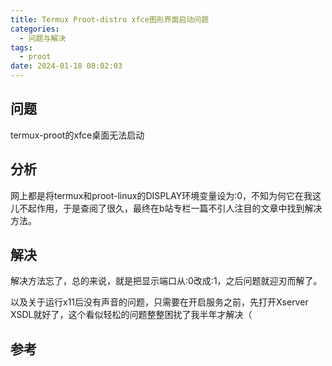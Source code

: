 ```yaml
---
title: Termux Proot-distro xfce图形界面启动问题
categories:
  - 问题与解决
tags:
  - proot
date: 2024-01-18 08:02:03
---
```


## 问题

termux-proot的xfce桌面无法启动

## 分析

网上都是将termux和proot-linux的DISPLAY环境变量设为:0，不知为何它在我这儿不起作用，于是查阅了很久，最终在b站专栏一篇不引人注目的文章中找到解决方法。

## 解决

解决方法忘了，总的来说，就是把显示端口从:0改成:1，之后问题就迎刃而解了。

以及关于运行x11后没有声音的问题，只需要在开启服务之前，先打开Xserver XSDL就好了，这个看似轻松的问题整整困扰了我半年才解决（

## 参考